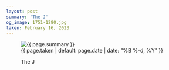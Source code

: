 ```yaml
---
layout: post
summary: 'The J'
og_image: 1751-1280.jpg
taken: February 16, 2023
---
```


<figure class="post">
<img alt="{{ page.summary }}" sizes="(min-width: 700px) 50vw, calc(100vw - 2rem)" src="{{ site.assets_url }}/1751-640.jpg" srcset="{{ site.assets_url }}/1751-320.jpg 320w, {{ site.assets_url }}/1751-640.jpg 640w, {{ site.assets_url }}/1751-960.jpg 960w, {{ site.assets_url }}/1751-1280.jpg 1280w"/>
<figcaption>
<time>{{ page.taken | default: page.date | date: "%B %-d, %Y" }}</time>
<p>The J</p>
</figcaption>
</figure>
